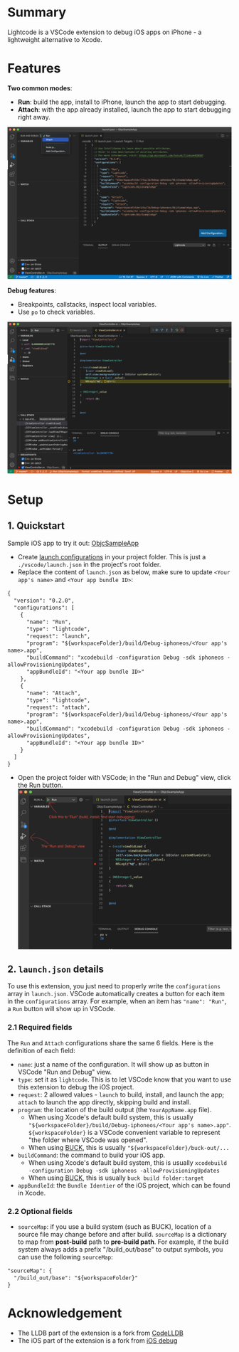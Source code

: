 # Summary

Lightcode is a VSCode extension to debug iOS apps on iPhone - a lightweight alternative to Xcode.

# Features
**Two common modes**:
- **Run**: build the app, install to iPhone, launch the app to start debugging.
- **Attach**: with the app already installed, launch the app to start debugging right away.

![image of launch.json](images/launchjson.png)

**Debug features**:
- Breakpoints, callstacks, inspect local variables.
- Use `po` to check variables.

![screenshot of breakpoint](images/breakpoint.png)

# Setup
## 1. Quickstart
Sample iOS app to try it out: [ObjcSampleApp](https://github.com/khitcher/lightcode-doc/tree/master/ObjcSampleApp)
* Create [launch configurations](https://code.visualstudio.com/docs/editor/debugging#_launch-configurations) in your project folder. This is just a `./vscode/launch.json` in the project's root folder.
* Replace the content of `launch.json` as below, make sure to update `<Your app's name>` and `<Your app bundle ID>`:
```
{
  "version": "0.2.0",
  "configurations": [
    {
      "name": "Run",
      "type": "lightcode",
      "request": "launch",
      "program": "${workspaceFolder}/build/Debug-iphoneos/<Your app's name>.app",
      "buildCommand": "xcodebuild -configuration Debug -sdk iphoneos -allowProvisioningUpdates",
      "appBundleId": "<Your app bundle ID>"
    },
    {
      "name": "Attach",
      "type": "lightcode",
      "request": "attach",
      "program": "${workspaceFolder}/build/Debug-iphoneos/<Your app's name>.app",
      "buildCommand": "xcodebuild -configuration Debug -sdk iphoneos -allowProvisioningUpdates",
      "appBundleId": "<Your app bundle ID>"
    }
  ]
}
```
* Open the project folder with VSCode; in the "Run and Debug" view, click the Run button.
![image of run button](images/runbuttonlocation.png)

## 2. `launch.json` details

To use this extension, you just need to properly write the `configurations` array in `launch.json`. VSCode automatically creates a button for each item in the `configurations` array. For example, when an item has `"name": "Run"`, a `Run` button will show up in VSCode.

### 2.1 Required fields
The `Run` and `Attach` configurations share the same 6 fields. Here is the definition of each field:
- `name`: just a name of the configuration. It will show up as button in VSCode "Run and Debug" view.
- `type`: set it as `lightcode`. This is to let VSCode know that you want to use this extension to debug the iOS project.
- `request`: 2 allowed values - `launch` to build, install, and launch the app; `attach` to launch the app directly, skipping build and install.
- `program`: the location of the build output (the `YourAppName.app` file).
  - When using Xcode's default build system, this is usually `"${workspaceFolder}/build/Debug-iphoneos/<Your app's name>.app"`. `${workspaceFolder}` is a VSCode convenient variable to represent "the folder where VSCode was opened".
  - When using [BUCK](buck.build), this is usually `"${workspaceFolder}/buck-out/...`
- `buildCommand`: the command to build your iOS app.
  - When using Xcode's default build system, this is usually `xcodebuild -configuration Debug -sdk iphoneos -allowProvisioningUpdates`
  - When using [BUCK](buck.build), this is usually `buck build folder:target`
- `appBundleId`: the `Bundle Identier` of the iOS project, which can be found in Xcode.

### 2.2 Optional fields
- `sourceMap`: if you use a build system (such as BUCK), location of a source file may change before and after build. `sourceMap` is a dictionary to map from **post-build** path to **pre-build path**. For example, if the build system always adds a prefix "/build_out/base" to output symbols, you can use the following `sourceMap`:
```
"sourceMap": {
  "/build_out/base": "${workspaceFolder}"
}
```

# Acknowledgement
- The LLDB part of the extension is a fork from [CodeLLDB](https://marketplace.visualstudio.com/items?itemName=vadimcn.vscode-lldb)
- The iOS part of the extension is a fork from [iOS debug](https://marketplace.visualstudio.com/items?itemName=nisargjhaveri.ios-debug)
